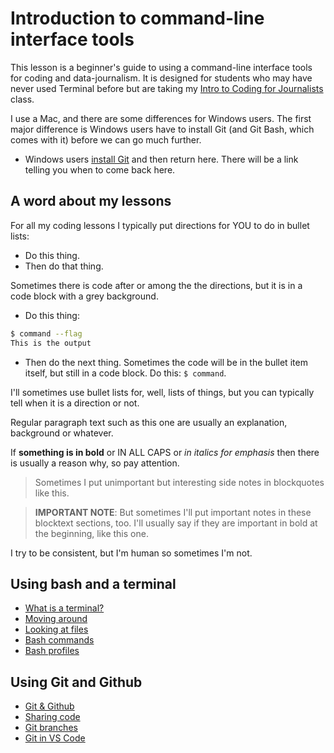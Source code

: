 # Introduction to command-line interface tools

This lesson is a beginner's guide to using a command-line interface tools for coding and data-journalism. It is designed for students who may have never used Terminal before but are taking my [Intro to Coding for Journalists](https://github.com/utdata/icj-class) class.

I use a Mac, and there are some differences for Windows users. The first major difference is Windows users have to install Git (and Git Bash, which comes with it) before we can go much further.

- Windows users [install Git](https://github.com/utdata/icj-setting-up/blob/master/windows-01.md#install-git) and then return here. There will be a link telling you when to come back here.

## A word about my lessons

For all my coding lessons I typically put directions for YOU to do in bullet lists:

- Do this thing.
- Then do that thing.

Sometimes there is code after or among the the directions, but it is in a code block with a grey background.

- Do this thing:

```bash
$ command --flag
This is the output
```

- Then do the next thing. Sometimes the code will be in the bullet item itself, but still in a code block. Do this: `$ command`.

I'll sometimes use bullet lists for, well, lists of things, but you can typically tell when it is a direction or not.

Regular paragraph text such as this one are usually an explanation, background or whatever.

If **something is in bold** or IN ALL CAPS or _in italics for emphasis_ then there is usually a reason why, so pay attention.

> Sometimes I put unimportant but interesting side notes in blockquotes like this.

> **IMPORTANT NOTE**: But sometimes I'll put important notes in these blocktext sections, too. I'll usually say if they are important in bold at the beginning, like this one.

I try to be consistent, but I'm human so sometimes I'm not.

## Using bash and a terminal

- [What is a terminal?](lectures/bash/bash-01-terminal.md)
- [Moving around](lectures/bash/bash-02-moving-around.md)
- [Looking at files](lectures/bash/bash-03-viewing-files.md)
- [Bash commands](lectures/bash/bash-04-commands.md)
- [Bash profiles](lectures/bash/bash-05-profiles.md)

## Using Git and Github

- [Git & Github](lectures/git/git-01-git-intro.md)
- [Sharing code](lectures/git/git-02-clone.md)
- [Git branches](lectures/git/git-03-branch.md)
- [Git in VS Code](lectures/git/git-04-vscode.md)
